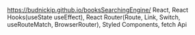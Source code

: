 https://budnickip.github.io/booksSearchingEngine/
React, React Hooks(useState useEffect), React Router(Route, Link, Switch, useRouteMatch, BrowserRouter), Styled Components, fetch Api
